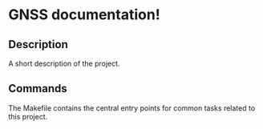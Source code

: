 # GNSS documentation!

## Description

A short description of the project.

## Commands

The Makefile contains the central entry points for common tasks related to this project.

